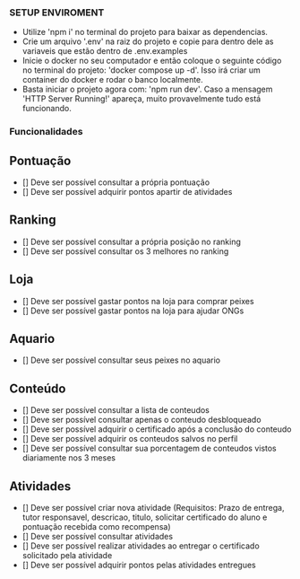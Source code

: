 ### SETUP ENVIROMENT
- Utilize 'npm i' no terminal do projeto para baixar as dependencias.
- Crie um arquivo '.env' na raiz do projeto e copie para dentro dele as variaveis que estão dentro de .env.examples
- Inicie o docker no seu computador e então coloque o seguinte código no terminal do projeto: 'docker compose up -d'. Isso irá criar um container do docker e rodar o banco localmente.
- Basta iniciar o projeto agora com: 'npm run dev'. Caso a mensagem 'HTTP Server Running!' apareça, muito provavelmente tudo está funcionando.


### Funcionalidades

## Pontuação
- [] Deve ser possível consultar a própria pontuação 
- [] Deve ser possível adquirir pontos apartir de atividades

## Ranking
- [] Deve ser possível consultar a própria posição no ranking
- [] Deve ser possível consultar os 3 melhores no ranking

## Loja
- [] Deve ser possível gastar pontos na loja para comprar peixes
- [] Deve ser possível gastar pontos na loja para ajudar ONGs

## Aquario
- [] Deve ser possível consultar seus peixes no aquario

## Conteúdo
- [] Deve ser possível consultar a lista de conteudos
- [] Deve ser possível consultar apenas o conteudo desbloqueado
- [] Deve ser possível adquirir o certificado após a conclusão do conteudo
- [] Deve ser possível adquirir os conteudos salvos no perfil
- [] Deve ser possível consultar sua porcentagem de conteudos vistos diariamente nos 3 meses

## Atividades
- [] Deve ser possível criar nova atividade (Requisitos: Prazo de entrega, tutor responsavel, descricao, titulo, solicitar certificado do aluno e pontuação recebida como recompensa)
- [] Deve ser possível consultar atividades
- [] Deve ser possível realizar atividades ao entregar o certificado solicitado pela atividade
- [] Deve ser possível adquirir pontos pelas atividades entregues
